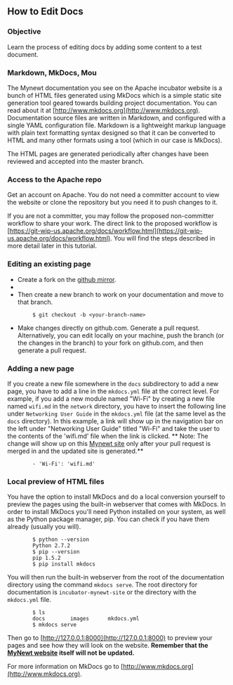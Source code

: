 ## How to Edit Docs  

### Objective

Learn the process of editing docs by adding some content to a test document.

### Markdown, MkDocs, Mou

The Mynewt documentation you see on the Apache incubator website is a bunch of HTML files generated using MkDocs which is a simple static site generation tool geared towards building project documentation. You can read about it at [http://www.mkdocs.org](http://www.mkdocs.org). Documentation source files are written in Markdown, and configured with a single YAML configuration file. Markdown is a lightweight markup language with plain text formatting syntax designed so that it can be converted to HTML and many other formats using a tool (which in our case is MkDocs).

The HTML pages are generated periodically after changes have been reviewed and accepted into the master branch.


### Access to the Apache repo

Get an account on Apache. You do not need a committer account to view the website or clone the repository but you need it to push changes to it.

If you are not a committer, you may follow the proposed non-committer workflow to share your work. The direct link to the proposed workflow is [https://git-wip-us.apache.org/docs/workflow.html](https://git-wip-us.apache.org/docs/workflow.html). You will find the steps described in more detail later in this tutorial.

### Editing an existing page

* Create a fork on the [github mirror](https://github.com/apache/incubator-mynewt-site). 
* 
* Then create a new branch to work on your documentation and move to that branch.
```
        $ git checkout -b <your-branch-name>
```

* Make changes directly on github.com. Generate a pull request. Alternatively, you can edit locally on your machine, push the branch (or the changes in the branch) to your fork on github.com, and then generate a pull request.

### Adding a new page

If you create a new file somewhere in the `docs` subdirectory to add a new page, you have to add a line in the `mkdocs.yml` file at the correct level. For example, if you add a new module named "Wi-Fi" by creating a new file named `wifi.md` in the `network` directory, you have to insert the following line under `Networking User Guide` in the `mkdocs.yml` file (at the same level as the `docs` directory). In this example, a link will show up in the navigation bar on the left under "Networking User Guide" titled "Wi-Fi" and take the user to the contents of the 'wifi.md' file when the link is clicked. ** Note: The change will show up on this [Mynewt site](http://mynewt.apache.org) only after your pull request is merged in and the updated site is generated.**

```
        - 'Wi-Fi': 'wifi.md'
```
### Local preview of HTML files

You have the option to install MkDocs and do a local conversion yourself to preview the pages using the built-in webserver that comes with MkDocs. In order to install MkDocs you'll need Python installed on your system, as well as the Python package manager, pip. You can check if you have them already (usually you will).
```
        $ python --version
        Python 2.7.2
        $ pip --version
        pip 1.5.2
        $ pip install mkdocs
```
You will then run the built-in webserver from the root of the documentation directory using the command `mkdocs serve`. The root directory for documentation is `incubator-mynewt-site` or the directory with the `mkdocs.yml` file.
```
        $ ls
        docs		images		mkdocs.yml
        $ mkdocs serve
```
Then go to [http://127.0.0.1:8000](http://127.0.0.1:8000) to preview your pages and see how they will look on the website. **Remember that the [MyNewt website](https://mynewt.apache.org) itself will not be updated.**
        
For more information on MkDocs go to [http://www.mkdocs.org](http://www.mkdocs.org). 
